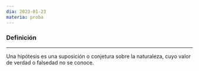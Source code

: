 ```yaml
---
dia: 2023-01-23
materia: proba
---
```

### Definición
---
Una hipótesis es una suposición o conjetura sobre la naturaleza, cuyo valor de verdad o falsedad no se conoce.